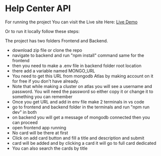 # Help Center API

For running the project
You can visit the Live site Here:
[Live Demo](https://future-skills-render.onrender.com/)

Or to run it locally follow these steps:

The project has two folders Frontend and Backend.

- download zip file or clone the repo
- navigate to backend and run "npm install" command same for the frontend
- then you need to make a .env file in backend folder root location
- there add a variable named MONGO_URL
- You need to get this URL from mongodb Atlas by making account on it for free if you don't have already.
- Note that while making a cluster on atlas you will see a username and password. You will need the password so either copy it or change it to something you can remember
- Once you get URL and add in env file make 2 terminals in vs code
- go to frontend and backend folder in the terminals and run "npm run dev" in both
- on backend you will get a message of mongodb connected then you can proceed
- open frontend app running
- No card will be there at first
- Click on add card button and fill a title and description and submit
- card will be added and by clicking a card it will go to full card dedicated
- You can also search the cards by title
